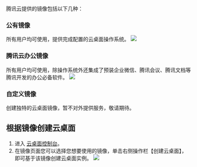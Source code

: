 腾讯云提供的镜像包括以下几种：

### 公有镜像
所有用户均可使用，提供完成配置的云桌面操作系统。
![](https://main.qcloudimg.com/raw/d55fda07ba4e3465f88f563a26580f13.png)
### 腾讯云办公镜像
所有用户均可使用，除操作系统外还集成了预装企业微信、腾讯会议、腾讯文档等腾讯开发的办公必备软件。
![](https://main.qcloudimg.com/raw/4b7435e160d36b1af6eecd213fb79491.png)
### 自定义镜像
创建独特的云桌面镜像，暂不对外提供服务，敬请期待。

## 根据镜像创建云桌面
1. 进入 [云桌面控制台](https://console.cloud.tencent.com/cvd)。
2. 在镜像页面您可以选择您想要使用的镜像，单击右侧操作栏【创建云桌面】，即可基于该镜像创建云桌面实例。
![](https://main.qcloudimg.com/raw/47ffb940fc9dff96b215d860c50fb55e.png)

